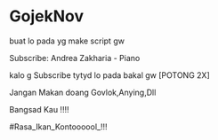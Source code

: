 # GojekNov

buat lo pada yg make script gw

Subscribe: Andrea Zakharia - Piano

kalo g Subscribe tytyd lo pada bakal gw [POTONG 2X]

Jangan Makan doang Govlok,Anying,Dll

Bangsad Kau !!!!

#Rasa_Ikan_Kontoooool_!!!
